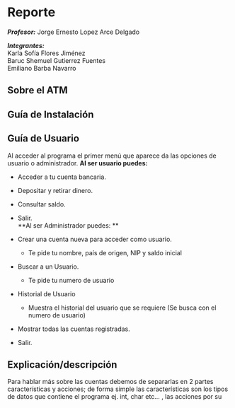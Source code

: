 # **Reporte**

***Profesor:*** Jorge Ernesto Lopez Arce Delgado

***Integrantes:***  
Karla Sofía Flores Jiménez  
Baruc Shemuel Gutierrez Fuentes  
Emiliano Barba Navarro  


## Sobre el ATM


## **Guía de Instalación**

## **Guía de Usuario**
Al acceder al programa el primer menú que aparece da las opciones de usuario o administrador.
**Al ser usuario puedes:**   
- Acceder a tu cuenta bancaria.  
- Depositar y retirar dinero.  
- Consultar saldo.  
- Salir.  
**Al ser Administrador puedes: **  
- Crear una cuenta nueva para acceder como usuario.
    + Te pide tu nombre, país de origen, NIP y saldo inicial

- Buscar a un Usuario.
    + Te pide tu numero de usuario

- Historial de Usuario
    + Muestra el historial del usuario que se requiere (Se busca con el numero de usuario)

- Mostrar todas las cuentas registradas.
- Salir.

## **Explicación/descripción** 
Para hablar más sobre las cuentas debemos de separarlas en 2 partes características y acciones; de forma simple las características son los tipos de datos que contiene el programa ej. int, char etc… , las acciones por su 

